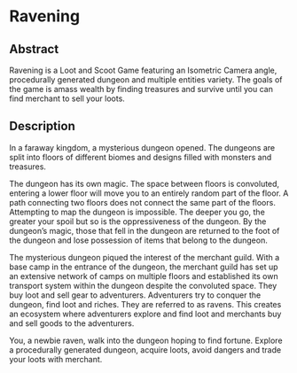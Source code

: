 # Ravening

## Abstract
Ravening is a Loot and Scoot Game featuring an Isometric Camera angle, procedurally generated dungeon and multiple entities variety. The goals of the game is amass wealth by finding treasures and survive until you can find merchant to sell your loots.

## Description
In a faraway kingdom, a mysterious dungeon opened. The dungeons are split into floors of different biomes and designs filled with monsters and treasures.

The dungeon has its own magic. The space between floors is convoluted, entering a lower floor will move you to an entirely random part of the floor. A path connecting two floors does not connect the same part of the floors. Attempting to map the dungeon is impossible. The deeper you go, the greater your spoil but so is the oppressiveness of the dungeon. By the dungeon’s magic, those that fell in the dungeon are returned to the foot of the dungeon and lose possession of items that belong to the dungeon.

The mysterious dungeon piqued the interest of the merchant guild. With a base camp in the entrance of the dungeon, the merchant guild has set up an extensive network of camps on multiple floors and established its own transport system within the dungeon despite the convoluted space. They buy loot and sell gear to adventurers. Adventurers try to conquer the dungeon, find loot and riches. They are referred to as ravens. This creates an ecosystem where adventurers explore and find loot and merchants buy and sell goods to the adventurers.

You, a newbie raven, walk into the dungeon hoping to find fortune. Explore a procedurally generated dungeon, acquire loots, avoid dangers and trade your loots with merchant.
